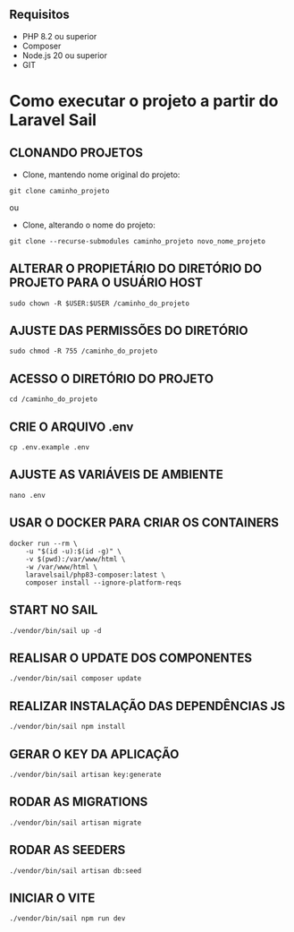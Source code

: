 ## Requisitos

* PHP 8.2 ou superior
* Composer
* Node.js 20 ou superior
* GIT

# Como executar o projeto a partir do Laravel Sail

## CLONANDO PROJETOS

* Clone, mantendo nome original do projeto:
```
git clone caminho_projeto
```
ou

* Clone, alterando o nome do projeto:
```
git clone --recurse-submodules caminho_projeto novo_nome_projeto
```
## ALTERAR O PROPIETÁRIO DO DIRETÓRIO DO PROJETO PARA O USUÁRIO HOST
```
sudo chown -R $USER:$USER /caminho_do_projeto
```

## AJUSTE DAS PERMISSÕES DO DIRETÓRIO
```
sudo chmod -R 755 /caminho_do_projeto
```

## ACESSO O DIRETÓRIO DO PROJETO
```
cd /caminho_do_projeto
```

## CRIE O ARQUIVO .env
```
cp .env.example .env
```

## AJUSTE AS VARIÁVEIS DE AMBIENTE
```
nano .env
```

## USAR O DOCKER PARA CRIAR OS CONTAINERS
```
docker run --rm \
    -u "$(id -u):$(id -g)" \
    -v $(pwd):/var/www/html \
    -w /var/www/html \
    laravelsail/php83-composer:latest \
    composer install --ignore-platform-reqs
```

## START NO SAIL
```
./vendor/bin/sail up -d
```

## REALISAR O UPDATE DOS COMPONENTES
```
./vendor/bin/sail composer update
```

## REALIZAR INSTALAÇÃO DAS DEPENDÊNCIAS JS
```
./vendor/bin/sail npm install
```

## GERAR O KEY DA APLICAÇÃO
```
./vendor/bin/sail artisan key:generate
```

## RODAR AS MIGRATIONS
```
./vendor/bin/sail artisan migrate
```

## RODAR AS SEEDERS
```
./vendor/bin/sail artisan db:seed
```

## INICIAR O VITE
```
./vendor/bin/sail npm run dev
```
